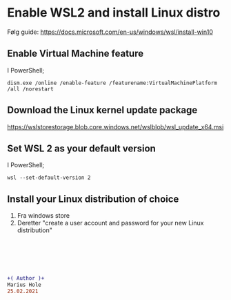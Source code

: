 # Enable WSL2 and install Linux distro

Følg guide: https://docs.microsoft.com/en-us/windows/wsl/install-win10

## Enable Virtual Machine feature
I PowerShell;
```
dism.exe /online /enable-feature /featurename:VirtualMachinePlatform /all /norestart
```

## Download the Linux kernel update package
https://wslstorestorage.blob.core.windows.net/wslblob/wsl_update_x64.msi

## Set WSL 2 as your default version
I PowerShell;
```
wsl --set-default-version 2
```

## Install your Linux distribution of choice
1. Fra windows store 
2. Deretter "create a user account and password for your new Linux distribution"

<br><br><br><br>

```diff
+( Author )+
Marius Hole  
25.02.2021
```